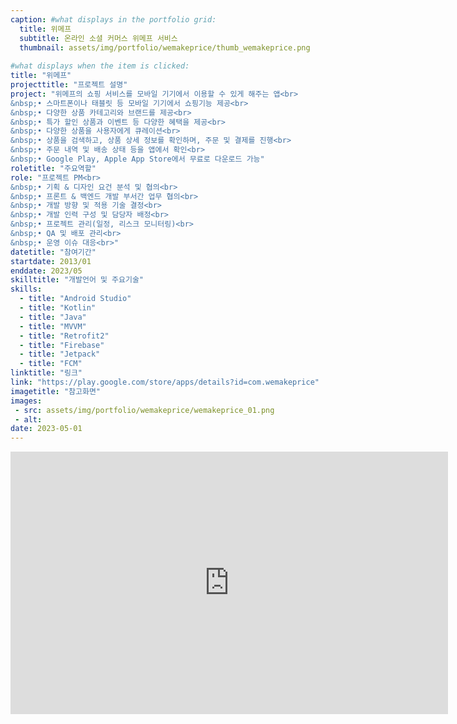 ```yaml
---
caption: #what displays in the portfolio grid:
  title: 위메프
  subtitle: 온라인 소셜 커머스 위메프 서비스
  thumbnail: assets/img/portfolio/wemakeprice/thumb_wemakeprice.png
  
#what displays when the item is clicked:
title: "위메프"
projecttitle: "프로젝트 설명"
project: "위메프의 쇼핑 서비스를 모바일 기기에서 이용할 수 있게 해주는 앱<br>
&nbsp;• 스마트폰이나 태블릿 등 모바일 기기에서 쇼핑기능 제공<br>
&nbsp;• 다양한 상품 카테고리와 브랜드를 제공<br>
&nbsp;• 특가 할인 상품과 이벤트 등 다양한 혜택을 제공<br>
&nbsp;• 다양한 상품을 사용자에게 큐레이션<br>
&nbsp;• 상품을 검색하고, 상품 상세 정보를 확인하며, 주문 및 결제를 진행<br>
&nbsp;• 주문 내역 및 배송 상태 등을 앱에서 확인<br>
&nbsp;• Google Play, Apple App Store에서 무료로 다운로드 가능"
roletitle: "주요역할"
role: "프로젝트 PM<br>
&nbsp;• 기획 & 디자인 요건 분석 및 협의<br>
&nbsp;• 프론트 & 백엔드 개발 부서간 업무 협의<br>
&nbsp;• 개발 방향 및 적용 기술 결정<br>
&nbsp;• 개발 인력 구성 및 담당자 배정<br>
&nbsp;• 프로젝트 관리(일정, 리스크 모니터링)<br>
&nbsp;• QA 및 배포 관리<br>
&nbsp;• 운영 이슈 대응<br>"
datetitle: "참여기간"
startdate: 2013/01
enddate: 2023/05
skilltitle: "개발언어 및 주요기술"
skills:
  - title: "Android Studio"
  - title: "Kotlin"
  - title: "Java"
  - title: "MVVM"
  - title: "Retrofit2"
  - title: "Firebase"
  - title: "Jetpack"
  - title: "FCM"
linktitle: "링크"
link: "https://play.google.com/store/apps/details?id=com.wemakeprice"
imagetitle: "참고화면"
images:
 - src: assets/img/portfolio/wemakeprice/wemakeprice_01.png
 - alt: 
date: 2023-05-01
---
```

<center>
  <iframe width="700" height="420" src="https://www.youtube.com/embed/XUklf1yE-JU?start=158"
    title="YouTube video player" frameborder="0"
    allow="accelerometer; autoplay; clipboard-write; encrypted-media; gyroscope; picture-in-picture; web-share"
    allowfullscreen></iframe>
</center>
